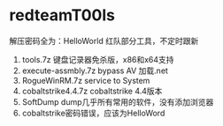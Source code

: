 # redteamT00ls
解压密码全为：HelloWorld
红队部分工具，不定时跟新

1. tools.7z 键盘记录器免杀版，x86和x64支持
2. execute-assmbly.7z bypass AV 加载.net
3. RogueWinRM.7z service to System
4. cobaltstrike4.4.7z cobaltstrike 4.4版本
5. SoftDump dump几乎所有常用的软件，没有添加浏览器
6. cobaltstrike密码错误，应该为HelloWord

